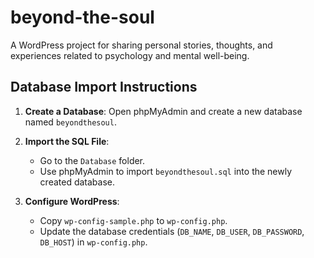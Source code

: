 # beyond-the-soul
A WordPress project for sharing personal stories, thoughts, and experiences related to psychology and mental well-being.

## Database Import Instructions
1. **Create a Database**: Open phpMyAdmin and create a new database named `beyondthesoul`.
2. **Import the SQL File**:
   - Go to the `Database` folder.
   - Use phpMyAdmin to import `beyondthesoul.sql` into the newly created database.

3. **Configure WordPress**:
   - Copy `wp-config-sample.php` to `wp-config.php`.
   - Update the database credentials (`DB_NAME`, `DB_USER`, `DB_PASSWORD`, `DB_HOST`) in `wp-config.php`.

